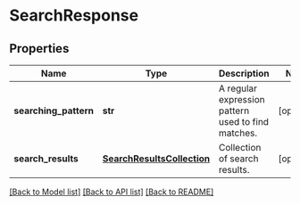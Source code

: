 # SearchResponse

## Properties
Name | Type | Description | Notes
------------ | ------------- | ------------- | -------------
**searching_pattern** | **str** | A regular expression pattern used to find matches. | [optional] 
**search_results** | [**SearchResultsCollection**](SearchResultsCollection.md) | Collection of search results. | [optional] 

[[Back to Model list]](../README.md#documentation-for-models) [[Back to API list]](../README.md#documentation-for-api-endpoints) [[Back to README]](../README.md)


